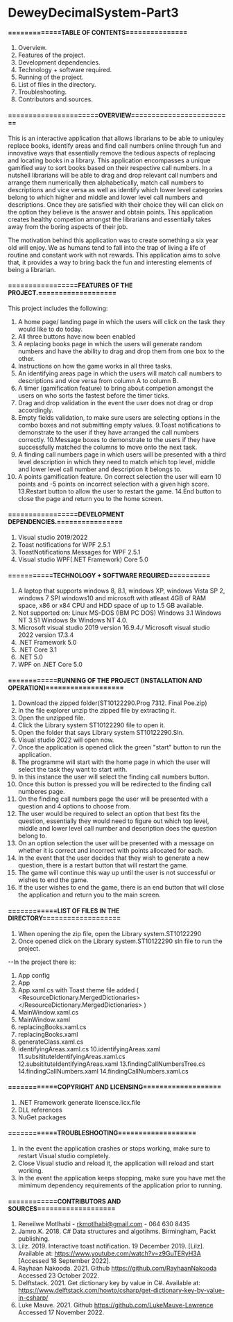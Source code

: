 # DeweyDecimalSystem-Part3
#### =============TABLE OF CONTENTS===============
1. Overview.
2. Features of the project.
3. Development dependencies.
4. Technology + software required.
5. Running of the project.
6. List of files in the directory.
7. Troubleshooting.
8. Contributors and sources.

#### ======================OVERVIEW=========================
This is an interactive application that allows librarians to be able to uniquley replace books, identify areas and find call numbers online through fun and innovative ways that essentially remove the tedious aspects of replacing and locating books in a library. This application encompasses a unique gamified way to sort books based on their respective call numbers. In a nutshell librarians will be able to drag and drop relevant call numbers and arrange them numerically then alphabetically, match call numbers to descriptions and vice versa as well as identify which lower level categories belong to which higher and middle and lower level call numbers and descriptions. Once they are satisfied with their choice they will can click on the option they believe is the answer and obtain points. This application creates healthy competion amongst the librarians and essentially takes away from the boring aspects of their job.

The motivation behind this application was to create something a six year old will enjoy. We as humans tend to fall into the trap of living a life of routine and constant work with not rewards. This application aims to solve that, it provides a way to bring back the fun and interesting elements of being a librarian.

#### =================FEATURES OF THE PROJECT.===================
This project includes the following:
1. A home page/ landing page in which the users will click on the task they would like to do today.
2. All three buttons have now been enabled
3. A replacing books page in which the users will generate random numbers and have the ability to drag and drop them from one box to the other.
4. Instructions on how the game works in all three tasks.
5. An identifying areas page in which the users will match call numbers to descriptions and vice versa from column A to column B.
6. A timer (gamification feature) to bring about competion amongst the users on who sorts the fastest before the timer ticks.
7. Drag and drop validation in the event the user does not drag or drop accordingly.
8. Empty fields validation, to make sure users are selecting options in the combo boxes and not submitting empty values.
9.Toast notifications to demonstrate to the user if they have arranged the call numbers correctly.
10.Message boxes to demonstrate to the users if they have successfully matched the columns to move onto the next task.
11. A finding call numbers page in which users will be presented with a third level description in which they need to match which top level, middle and lower level call number and description it belongs to.
12. A points gamification feature. On correct selection the user will earn 10 points and -5 points on incorrect selection with a given high score.
13.Restart button to allow the user to restart the game.
14.End button to close the page and return you to the home screen.

#### =================DEVELOPMENT DEPENDENCIES.================
1. Visual studio 2019/2022
2. Toast notifications for WPF 2.5.1
3. ToastNotifications.Messages for WPF 2.5.1
4. Visual studio WPF(.NET Framework) Core 5.0

#### ===========TECHNOLOGY + SOFTWARE REQUIRED==========
1. A laptop that supports 
   windows 8, 8.1, 
   windows XP, 
   windows Vista SP 2, 
   windows 7 SPI
   windows10 and microsoft with atleast 4GB of RAM space, x86 or x84 CPU and HDD space of up to 1.5 GB available.
2. Not supported on: 
   Linux 
   MS-DOS (IBM PC DOS) 
   Windows 3.1 
   Windows NT 3.51 
   Windows 9x 
   Windows NT 4.0.
3. Microsoft visual studio 2019 version 16.9.4./ Microsoft visual studio 2022 version 17.3.4
4. .NET Framework 5.0
5. .NET Core 3.1
6. .NET 5.0
7. WPF on .NET Core 5.0

#### ============RUNNING OF THE PROJECT (INSTALLATION AND OPERATION)===================
1. Download the zipped folder(ST10122290.Prog 7312. Final Poe.zip)
2. In the file explorer unzip the zipped file by extracting it.
3. Open the unzipped file.
4. Click the Library system ST10122290 file to open it.
5. Open the folder that says Library system ST10122290.Sln.
6. Visual studio 2022 will open now.
7. Once the application is opened click the green "start" button to run the application.
8. The programme will start with the home page in which the user will select the task they want to start with.
9. In this instance the user will select the finding call numbers button.
10. Once this button is pressed you will be redirected to the finding call numberes page.
11. On the finding call numbers page the user will be presented with a question and 4 options to choose from.
12. The user would be required to select an option that best fits the question, essentially they would need to figure out which top level, middle and lower level call number and description does the question belong to.
13. On an option selection the user will be presented with a message on whether it is correct and incorrect with points allocated for each.
14. In the event that the user decides that they wish to generate a new question, there is a restart button that will restart the game.
15. The game will continue this way up until the user is not successful or wishes to end the game.
16. If the user wishes to end the game, there is an end button that will close the application and return you to the main screen.


#### ============LIST OF FILES IN THE DIRECTORY===================
1. When opening the zip file, open the Library system.ST10122290
2. Once opened click on the Library system.ST10122290 sln file to run the project.

--In the project there is:
1. App config 
2. App
3. App.xaml.cs with Toast theme file added (<ResourceDictionary>
                                            <ResourceDictionary.MergedDictionaries>
                                            <ResourceDictionary Source="pack://application:,,,/ToastNotifications.Messages;component/Themes/Default.xaml" />
                                            </ResourceDictionary.MergedDictionaries>
                                            </ResourceDictionary>)
4. MainWindow.xaml.cs
5. MainWindow.xaml
6. replacingBooks.xaml.cs
7. replacingBooks.xaml
8. generateClass.xaml.cs
9. identifyingAreas.xaml.cs
10.identifyingAreas.xaml
11.subsitituteIdentifyingAreas.xaml.cs
12.subsitituteIdentifyingAreas.xaml
13.findingCallNumbersTree.cs
14.findingCallNumbers.xaml
14.findingCallNumbers.xaml.cs

#### ============COPYRIGHT AND LICENSING===================
1. .NET Framework generate licensce.licx.file
2. DLL references
3. NuGet packages

#### ============TROUBLESHOOTING===================
1. In the event the application crashes or stops working, make sure to restart Visual studio completely.
2. Close Visual studio and reload it, the application will reload and start working.
3. In the event the application keeps stopping, make sure you have met the mimimum dependency requirements of the application prior to running.

#### ============CONTRIBUTORS AND SOURCES===================
1. Reneilwe Motlhabi - rkmotlhabi@gmail.com - 064 630 8435
2. Jamro.K. 2018. C# Data structures and algotihms. Birmingham, Packt publishing.
3. Lilz. 2019. Interactive toast notification. 19 December 2019. [Lilz]. Available at: https://www.youtube.com/watch?v=z9GuTERyH3A
[Accessed 18 September 2022].
4. Rayhaan Nakooda. 2021. Github https://github.com/RayhaanNakooda Accessed 23 October 2022.
5. Delftstack. 2021. Get dictionary key by value in C#. Available at: https://www.delftstack.com/howto/csharp/get-dictionary-key-by-value-in-csharp/
6. Luke Mauve. 2021. Github https://github.com/LukeMauve-Lawrence Accessed 17 November 2022.
